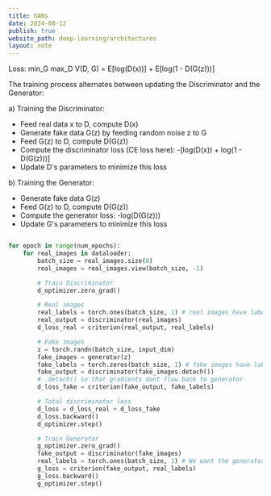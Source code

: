 ```yaml
---
title: GANs
date: 2024-08-12
publish: true
website_path: deep-learning/architectures
layout: note
---
```


Loss: 
min_G max_D V(D, G) = E[log(D(x))] + E[log(1 - D(G(z)))]

The training process alternates between updating the Discriminator and the Generator:

a) Training the Discriminator:

- Feed real data x to D, compute D(x)
- Generate fake data G(z) by feeding random noise z to G
- Feed G(z) to D, compute D(G(z))
- Compute the discriminator loss (CE loss here): -[log(D(x)) + log(1 - D(G(z)))]
- Update D's parameters to minimize this loss

b) Training the Generator:

- Generate fake data G(z)
- Feed G(z) to D, compute D(G(z))
- Compute the generator loss: -log(D(G(z)))
- Update G's parameters to minimize this loss

```python 

for epoch in range(num_epochs):
    for real_images in dataloader:
        batch_size = real_images.size(0)
        real_images = real_images.view(batch_size, -1)

        # Train Discriminator
        d_optimizer.zero_grad()

        # Real images
        real_labels = torch.ones(batch_size, 1) # real images have label 1
        real_output = discriminator(real_images)
        d_loss_real = criterion(real_output, real_labels)

        # Fake images
        z = torch.randn(batch_size, input_dim)
        fake_images = generator(z)
        fake_labels = torch.zeros(batch_size, 1) # fake images have label 0
        fake_output = discriminator(fake_images.detach())
        # .detach() so that gradients dont flow back to generator
        d_loss_fake = criterion(fake_output, fake_labels)

        # Total discriminator loss
        d_loss = d_loss_real + d_loss_fake
        d_loss.backward()
        d_optimizer.step()

        # Train Generator
        g_optimizer.zero_grad()
        fake_output = discriminator(fake_images)
        real_labels = torch.ones(batch_size, 1) # We want the generator to produce "real" images
        g_loss = criterion(fake_output, real_labels)
        g_loss.backward()
        g_optimizer.step()

```